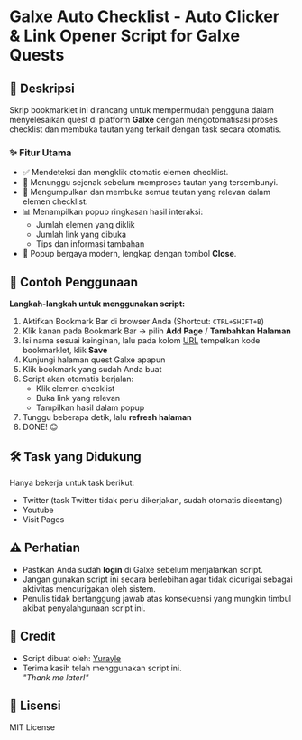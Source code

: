# Galxe Auto Checklist - Auto Clicker & Link Opener Script for Galxe Quests

## 📌 Deskripsi  
Skrip bookmarklet ini dirancang untuk mempermudah pengguna dalam menyelesaikan quest di platform **Galxe** dengan mengotomatisasi proses checklist dan membuka tautan yang terkait dengan task secara otomatis.

### ✨ Fitur Utama
- ✅ Mendeteksi dan mengklik otomatis elemen checklist.
- 🔄 Menunggu sejenak sebelum memproses tautan yang tersembunyi.
- 🔗 Mengumpulkan dan membuka semua tautan yang relevan dalam elemen checklist.
- 📊 Menampilkan popup ringkasan hasil interaksi:
  - Jumlah elemen yang diklik
  - Jumlah link yang dibuka
  - Tips dan informasi tambahan
- 🎨 Popup bergaya modern, lengkap dengan tombol **Close**.

## 🚀 Contoh Penggunaan
**Langkah-langkah untuk menggunakan script:**
1. Aktifkan Bookmark Bar di browser Anda (Shortcut: `CTRL+SHIFT+B`)  
2. Klik kanan pada Bookmark Bar → pilih **Add Page** / **Tambahkan Halaman**  
3. Isi nama sesuai keinginan, lalu pada kolom [URL](https://raw.githubusercontent.com/PayLater666/Galxe-Auto-Checklist/refs/heads/main/code) tempelkan kode bookmarklet, klik **Save**  
4. Kunjungi halaman quest Galxe apapun  
5. Klik bookmark yang sudah Anda buat  
6. Script akan otomatis berjalan:  
   - Klik elemen checklist  
   - Buka link yang relevan  
   - Tampilkan hasil dalam popup  
7. Tunggu beberapa detik, lalu **refresh halaman**  
8. DONE! 😊

## 🛠️ Task yang Didukung
Hanya bekerja untuk task berikut:  
- Twitter (task Twitter tidak perlu dikerjakan, sudah otomatis dicentang)  
- Youtube  
- Visit Pages  

## ⚠️ Perhatian
- Pastikan Anda sudah **login** di Galxe sebelum menjalankan script.  
- Jangan gunakan script ini secara berlebihan agar tidak dicurigai sebagai aktivitas mencurigakan oleh sistem.  
- Penulis tidak bertanggung jawab atas konsekuensi yang mungkin timbul akibat penyalahgunaan script ini.

## 🙏 Credit
- Script dibuat oleh: [Yurayle](https://t.me/Yurayle)  
- Terima kasih telah menggunakan script ini.  
  *"Thank me later!"*

## 📄 Lisensi
MIT License
